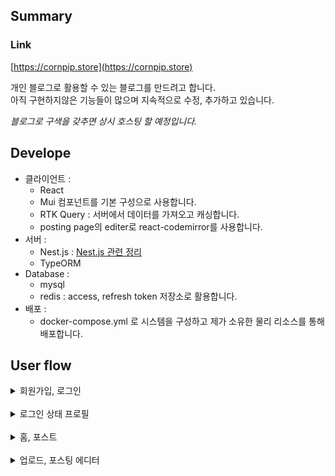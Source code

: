 ## Summary

### Link
[https://cornpip.store](https://cornpip.store)

개인 블로그로 활용할 수 있는 블로그를 만드려고 합니다.  
아직 구현하지않은 기능들이 많으며 지속적으로 수정, 추가하고 있습니다.

_블로그로 구색을 갖추면 상시 호스팅 할 예정입니다._

## Develope
+ 클라이언트 : 
    + React
    + Mui 컴포넌트를 기본 구성으로 사용합니다.
    + RTK Query : 서버에서 데이터를 가져오고 캐싱합니다.
    + posting page의 editer로 react-codemirror를 사용합니다.
+ 서버 : 
    + Nest.js : [Nest.js 관련 정리](https://github.com/cornpip/react_io/blob/master/server/README.md)
    + TypeORM
+ Database : 
    + mysql 
    + redis : access, refresh token 저장소로 활용합니다.
+ 배포 : 
    + docker-compose.yml 로 시스템을 구성하고 제가 소유한 물리 리소스를 통해 배포합니다.

## User flow

<details>
<summary> 회원가입, 로그인 </summary>
    <div>
        <img src="https://github.com/cornpip/react_io/assets/74674780/8189c142-bca1-414b-b2c9-1e2065f19456">
        <img src="https://github.com/cornpip/react_io/assets/74674780/12115f04-5e36-4e05-8cbc-c790437f669a">
        <img src="https://github.com/cornpip/react_io/assets/74674780/a7f73084-25d8-45c9-8486-b683c6545b30">
    </div>
</details>

<br/>
<details>
<summary> 로그인 상태 프로필 </summary>
<div>
    <img src="https://github.com/cornpip/react_io/assets/74674780/5aa53616-a3c6-4398-9486-e429cdc0673f">
    <img src="https://github.com/cornpip/react_io/assets/74674780/34eb912e-6cee-4797-a7c6-b57709bee495">
    <img src="https://github.com/cornpip/react_io/assets/74674780/fe4b3afd-4ddc-4283-a17e-7e1a43a2d4d6">
</div>
</details>

<br/>
<details>
<summary> 홈, 포스트 </summary>
<div>
    <img src="https://github.com/cornpip/react_io/assets/74674780/c74ccc5c-3aa7-4f99-9d0b-bdf5338e1117">
    <img src="https://github.com/cornpip/react_io/assets/74674780/01cfcc5c-37c0-4716-80f7-f49523e2f9f9">
    <img src="https://github.com/cornpip/react_io/assets/74674780/ff52c6da-fea1-4c10-82f3-39693b2737cd">
    정상적인 마크다운을 볼 수 있다.
</div>
</details>

<br/>
<details>
<summary> 업로드, 포스팅 에디터 </summary>
<div>
    <img src="https://github.com/cornpip/react_io/assets/74674780/31f4f45b-790c-48dc-a5d0-5f5c48098eb4">
    <img src="https://github.com/cornpip/react_io/assets/74674780/c3a405f7-5a8d-40dd-a98e-7aa1c5dd2059">
    에디터로 마크다운 문법을 작성하고 preview를 볼 수 있다.
</div>
</details>
